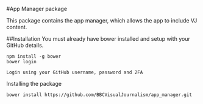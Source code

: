 #App Manager package

This package contains the app manager, which allows the app to include VJ content.

##Installation
You must already have bower installed and setup with your GitHub details.
```
npm install -g bower
bower login

Login using your GitHub username, password and 2FA
```

Installing the package

```
bower install https://github.com/BBCVisualJournalism/app_manager.git
```
